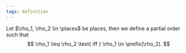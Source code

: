 ```yaml
---
tags: definition
---
```


Let $\rho_1, \rho_2 \in \places$ be places, then we define a partial order such that
$$
\rho_1 \leq \rho_2 \text{ iff } \rho_1 \in \prefix(\rho_2).
$$
